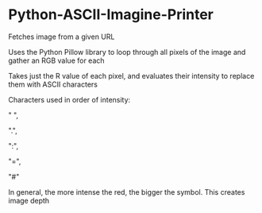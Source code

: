 # Python-ASCII-Imagine-Printer

Fetches image from a given URL

Uses the Python Pillow library to loop through all pixels of the image and gather an RGB value for each

Takes just the R value of each pixel, and evaluates their intensity to replace them with ASCII characters

Characters used in order of intensity: 

" ",

".",

":",

"=",

"#"


In general, the more intense the red, the bigger the symbol. This creates image depth
